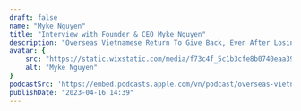 ```yaml
---
draft: false
name: "Myke Nguyen"
title: "Interview with Founder & CEO Myke Nguyen"
description: "Overseas Vietnamese Return To Give Back, Even After Losing So Much"
avatar: {
    src: "https://static.wixstatic.com/media/f73c4f_5c1b3cfe8b0740eaa3918c2b2f059bc4~mv2.jpg/v1/fill/w_640,h_524,al_c,q_80,usm_0.66_1.00_0.01,enc_auto/Image-empty-state.jpg",
    alt: "Myke Nguyen"
}
podcastSrc: 'https://embed.podcasts.apple.com/vn/podcast/overseas-vietnamese-returning-to-give-back-even-after/id1464479416?i=1000576579762&amp;theme=light'
publishDate: "2023-04-16 14:39"
---
```

